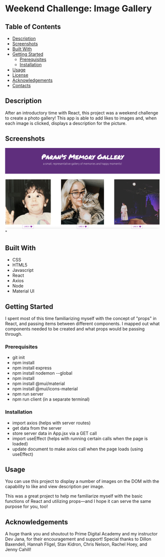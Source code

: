 # Weekend Challenge: Image Gallery

## Table of Contents

- [Description](#description)
- [Screenshots](#screenshots)
- [Built With](#built-with)
- [Getting Started](#getting-started)
  - [Prerequisites](#prerequisites)
  - [Installation](#installation)
- [Usage](#usage)
- [License](#license)
- [Acknowledgements](#acknowledgements)
- [Contacts](#contacts)

## Description

After an introductory time with React, this project was a weekend challenge to create a photo gallery! This app is able to add likes to images and, when each image is clicked, displays a description for the picture. 

## Screenshots

![screenshot of to do list](PhotoGalleryChallenge.png)"

## Built With

- CSS
- HTML5
- Javascript
- React
- Axios
- Node
- Material UI

## Getting Started

I spent most of this time familiarizing myself with the concept of "props" in React, and passing items between different components. I mapped out what components needed to be created and what props would be passing through. 

### Prerequisites

- git init
- npm install
- npm install express
- npm install nodemon --global
- npm install 
- npm install @mui/material
- npm install @mui/icons-material
- npm run server 
- npm run client (in a separate terminal)

### Installation

- import axios (helps with server routes)
- get data from the server 
- store server data in App.jsx via a GET call
- import useEffect (helps with running certain calls when the page is loaded)
- update document to make axios call when the page loads (using useEffect)


## Usage

You can use this project to display a number of images on the DOM with the capability to like and view description per image. 

This was a great project to help me familiarize myself with the basic functions of React and utilizing props—and I hope it can serve the same purpose for you, too! 

## Acknowledgements

A huge thank you and shoutout to Prime Digital Academy and my instructor Dev Jana, for their encouragement and support! Special thanks to Dillon Baxendell, Hannah Fligel, Stav Kidron, Chris Nelson, Rachel Hoey, and Jenny Cahill! 
